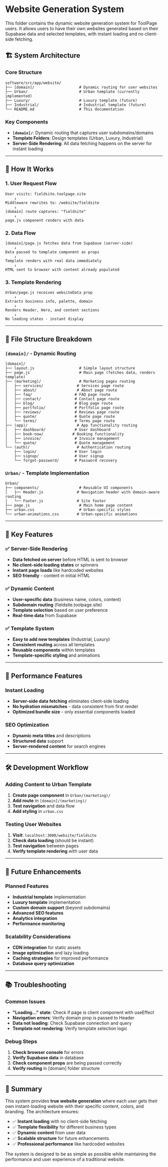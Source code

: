 # Website Generation System

This folder contains the dynamic website generation system for ToolPage users. It allows users to have their own websites generated based on their Supabase data and selected templates, with instant loading and no client-side fetching.

## 🏗️ System Architecture

### **Core Structure**

```
software/src/app/website/
├── [domain]/                    # Dynamic routing for user websites
├── Urban/                       # Urban template (currently implemented)
├── Luxury/                      # Luxury template (future)
├── Industrial/                  # Industrial template (future)
└── README.md                    # This documentation
```

### **Key Components**

- **`[domain]/`**: Dynamic routing that captures user subdomains/domains
- **Template Folders**: Design templates (Urban, Luxury, Industrial)
- **Server-Side Rendering**: All data fetching happens on the server for instant loading

---

## 🔄 How It Works

### **1. User Request Flow**

```
User visits: fieldsite.toolpage.site
    ↓
Middleware rewrites to: /website/fieldsite
    ↓
[domain] route captures: "fieldsite"
    ↓
page.js component renders with data
```

### **2. Data Flow**

```
[domain]/page.js fetches data from Supabase (server-side)
    ↓
Data passed to template component as props
    ↓
Template renders with real data immediately
    ↓
HTML sent to browser with content already populated
```

### **3. Template Rendering**

```
Urban/page.js receives websiteData prop
    ↓
Extracts business info, palette, domain
    ↓
Renders Header, Hero, and content sections
    ↓
No loading states - instant display
```

---

## 📁 File Structure Breakdown

### **`[domain]/` - Dynamic Routing**

```
[domain]/
├── layout.js                    # Simple layout structure
├── page.js                      # Main page (fetches data, renders template)
├── (marketing)/                 # Marketing pages routing
│   ├── services/               # Services page route
│   ├── about/                  # About page route
│   ├── faq/                   # FAQ page route
│   ├── contact/               # Contact page route
│   ├── blog/                  # Blog page route
│   ├── portfolio/             # Portfolio page route
│   ├── reviews/               # Reviews page route
│   ├── quote/                 # Quote page route
│   └── terms/                 # Terms page route
├── (app)/                      # App functionality routing
│   ├── dashboard/             # User dashboard
│   ├── book-now/             # Booking functionality
│   ├── invoice/               # Invoice management
│   └── quote/                 # Quote management
└── (auth)/                     # Authentication routing
    ├── login/                 # User login
    ├── signup/                # User signup
    └── forgot-password/       # Password recovery
```

### **`Urban/` - Template Implementation**

```
Urban/
├── components/                  # Reusable UI components
│   ├── Header.js               # Navigation header with domain-aware routing
│   └── Footer.js               # Site footer
├── page.js                      # Main home page content
├── urban.css                    # Urban-specific styles
└── urban-animations.css        # Urban-specific animations
```

---

## 🚀 Key Features

### **✅ Server-Side Rendering**

- **Data fetched on server** before HTML is sent to browser
- **No client-side loading states** or spinners
- **Instant page loads** like hardcoded websites
- **SEO friendly** - content in initial HTML

### **✅ Dynamic Content**

- **User-specific data** (business name, colors, content)
- **Subdomain routing** (fieldsite.toolpage.site)
- **Template selection** based on user preference
- **Real-time data** from Supabase

### **✅ Template System**

- **Easy to add new templates** (Industrial, Luxury)
- **Consistent routing** across all templates
- **Reusable components** within templates
- **Template-specific styling** and animations

---

## 🚀 Performance Features

### **Instant Loading**

- **Server-side data fetching** eliminates client-side loading
- **No hydration mismatches** - data consistent from first render
- **Optimized bundle size** - only essential components loaded

### **SEO Optimization**

- **Dynamic meta titles** and descriptions
- **Structured data** support
- **Server-rendered content** for search engines

---

## 🛠️ Development Workflow

### **Adding Content to Urban Template**

1. **Create page component** in `Urban/(marketing)/`
2. **Add route** in `[domain]/(marketing)/`
3. **Test navigation** and data flow
4. **Add styling** in `urban.css`

### **Testing User Websites**

1. **Visit**: `localhost:3000/website/fieldsite`
2. **Check data loading** (should be instant)
3. **Test navigation** between pages
4. **Verify template rendering** with user data

---

## 🔮 Future Enhancements

### **Planned Features**

- **Industrial template** implementation
- **Luxury template** implementation
- **Custom domain support** (beyond subdomains)
- **Advanced SEO features**
- **Analytics integration**
- **Performance monitoring**

### **Scalability Considerations**

- **CDN integration** for static assets
- **Image optimization** and lazy loading
- **Caching strategies** for improved performance
- **Database query optimization**

---

## 📚 Troubleshooting

### **Common Issues**

- **"Loading..." state**: Check if page is client component with useEffect
- **Navigation errors**: Verify domain prop is passed to Header
- **Data not loading**: Check Supabase connection and query
- **Template not rendering**: Verify template selection logic

### **Debug Steps**

1. **Check browser console** for errors
2. **Verify Supabase data** in database
3. **Check component props** are being passed correctly
4. **Verify routing** in [domain] folder structure

---

## 🎯 Summary

This system provides **true website generation** where each user gets their own instant-loading website with their specific content, colors, and branding. The architecture ensures:

- ✅ **Instant loading** with no client-side fetching
- ✅ **Template flexibility** for different business types
- ✅ **Dynamic content** from user data
- ✅ **Scalable structure** for future enhancements
- ✅ **Professional performance** like hardcoded websites

The system is designed to be as simple as possible while maintaining the performance and user experience of a traditional website.
